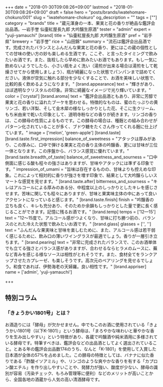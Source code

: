 +++
date = "2018-01-30T09:08:26+09:00"
lastmod = "2018-01-30T09:08:26+09:00"
draft = false
hero = "posts/brands/iwatehomare-chokuro/001"
slug = "iwatehomare-chokuro"
og_description = ""
tags = [""]
category = "brands"
title = "蔵元渾身の一本、果実と花の香りが絶品な鑑評会出品酒。—岩手誉 仙壷紅屋長九郎 大吟醸生原酒"
tester = "admin"
expert = "yuji-yamauchi"
[brand]
  title = "仙壷紅屋長九郎 大吟醸生原酒"
  pref = "岩手県"
  brewery = "岩手誉"
  rice = "山田錦"
  summary = "流石は鑑評会出品酒です。完成されたバランスとふんだんな果実と花の香り、更にはこの蔵の個性としての甘味の使い方の妙も楽しめる生酒です。ここぞ、と言ったタイミングで飲みたいお酒です。また、抜栓したら早めに飲みたいお酒でもあります。もし一気に飲めないようでしたら、小さい瓶をよく洗い（湯煎が出来る場合は湯煎をして乾燥させてから使用しましょう）、瓶が綺麗になった状態でパンパンまで詰めてください。液体が空気に触れる部分を少なくすることで、お酒を美味しい状態で、比較的長く飲めるようになります。"
  [brand.appearance]
    text = "輝きがあり、ほぼ透明なクリスタルの印象。非常に綺麗なイメージで光り輝いています。"
    color = ['crystal']
  [brand.aroma]
    text = "鑑評会出品酒ともあり、非常に芳醇で果実と花の香りに溢れたブーケを思わせる。特徴的なものは、蜜のたっぷりの黄リンゴ、若い洋梨、そして金木犀の様なしっかりとした花、そこに生クリーム、もち米由来で乾いた印象として、道明寺粉などの香りが続きます。リンゴの香りは、この酵母の性質によるものです。この酵母の場合は、種麹との組み合わせがパターン化されていることが多く、ブドウ糖をたくさん作ってくれる麹に仕上げています。"
    image = ['melon', 'green-apple']
  [brand.taste]
    [brand.taste.first_impression]
      balance_of_sweetness = "アタックは厚みがあり、この厚みに、口中で弾ける果実と花の香り主体の吟醸香、更には甘味が三位一体となります。この序盤から、バランス感覚に優れています。"
    [brand.taste.breadth_of_taste]
      balance_of_sweetness_and_sourness = "口中側面に感じる酸も程々の強さはありますが、甘味やアタックには準ずる印象です。"
      impression_of_umami = "旨味は存在するものの、甘味よりも控えめな印象。これによって相対的に香りが強さを増す印象で、結果として大吟醸らしいスマートな感覚を見せます。"
    [brand.taste.after]
      bitterness_and_sourness = "キレはアルコールによる厚みのある分、中程度以上のしっかりとしたキレを感じさせます。苦味に関しても程々にありますが、甘味と果実味主体の中にあって良いアクセントになっていると感じます。"
    [brand.taste.finish]
      finish = "吟醸香の立ちも良く、キレも充分あり、そのためか余韻もしっかりとした量で更に長く感じることができます。記憶に残るお酒です。"
  [brand.temp]
    temps = ['12—15']
    text = "12〜15度で。アルコール感がつよくなり、甘味に打ち勝つ前の、バランスのとれた冷えた状態で飲みたいお酒です。"
  [brand.glass]
    glasses = ['', '']
    text = "ふんだんな果実味と甘味を楽しむために、また、アルコール感は若干弱く感じるために、飲み口の薄いワイングラスが最適でしょう。香りが一層引き立ちます。"
  [brand.pearing]
    text = "非常に完成されたバランスで、このお酒単体でも立てる強さとバランス感がありますが、合わせるならヒラメのムースに、蕪など青みを感じる様なソースは相性がとれそうです。また、食材全てをランクアップさせたカプレーゼ、も楽しそうです。高次元のペアリングを見せるでしょう。和食であれば、伊勢海老の天婦羅。良い相性です。"
  [brand.appriser]
    name = ['admin', 'yuji-yamauchi']

+++

## 特別コラム
### 「きょうかい1801号」とは？

お酒造りには「酵母」が欠かせません。中でもこのお酒に使用されている「きょうかい1801号（以下K-1801）」という酵母は、「まろやかな味わいと華やかな香りを生み出しやすい」という特徴があり、各蔵で吟醸酒や純米酒用に多様されている酵母です。特筆すべきは、鑑評会などの出品酒としてよく選出されていること。とある年の鑑評会出品数174のうち、なんと「K-1801」を使用して入賞した日本酒が全体の57%を占めました。この酵母の特徴としては、バナナに似た香りである「酢酸イソアミル」や、リンゴのような爽やかな香りを有する「カプロン酸エチル」を作り出しやすいことや、発酵力が強い、酸度が少ない、酵母の識別が容易（汚染チェック、もろみ管理等に便利）などのメリットが高いことから、全国各地の酒蔵から人気の高い清酒酵母です。